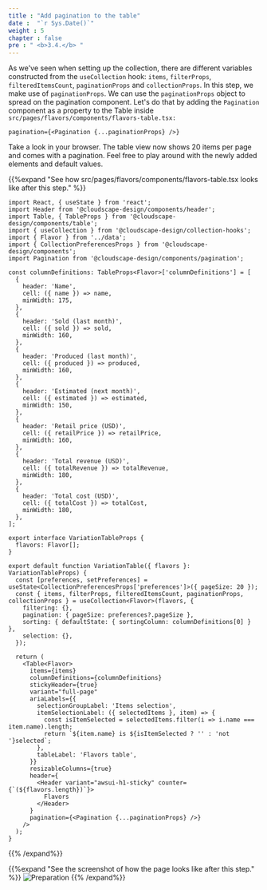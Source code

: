 ```yaml
---
title : "Add pagination to the table"
date :  "`r Sys.Date()`" 
weight : 5 
chapter : false
pre : " <b>3.4.</b> "
---
```

As we've seen when setting up the collection, there are different variables constructed from the ``useCollection`` hook: ``items``, ``filterProps``, ``filteredItemsCount``, ``paginationProps`` and ``collectionProps``. In this step, we make use of ``paginationProps``. We can use the ``paginationProps`` object to spread on the pagination component. Let's do that by adding the ``Pagination`` component as a property to the Table inside ``src/pages/flavors/components/flavors-table.tsx:``

```pagination={<Pagination {...paginationProps} />}```

Take a look in your browser. The table view now shows 20 items per page and comes with a pagination. Feel free to play around with the newly added elements and default values.

{{%expand "See how src/pages/flavors/components/flavors-table.tsx looks like after this step." %}}
```
import React, { useState } from 'react';
import Header from '@cloudscape-design/components/header';
import Table, { TableProps } from '@cloudscape-design/components/table';
import { useCollection } from '@cloudscape-design/collection-hooks';
import { Flavor } from '../data';
import { CollectionPreferencesProps } from '@cloudscape-design/components';
import Pagination from '@cloudscape-design/components/pagination';

const columnDefinitions: TableProps<Flavor>['columnDefinitions'] = [
  {
    header: 'Name',
    cell: ({ name }) => name,
    minWidth: 175,
  },
  {
    header: 'Sold (last month)',
    cell: ({ sold }) => sold,
    minWidth: 160,
  },
  {
    header: 'Produced (last month)',
    cell: ({ produced }) => produced,
    minWidth: 160,
  },
  {
    header: 'Estimated (next month)',
    cell: ({ estimated }) => estimated,
    minWidth: 150,
  },
  {
    header: 'Retail price (USD)',
    cell: ({ retailPrice }) => retailPrice,
    minWidth: 160,
  },
  {
    header: 'Total revenue (USD)',
    cell: ({ totalRevenue }) => totalRevenue,
    minWidth: 180,
  },
  {
    header: 'Total cost (USD)',
    cell: ({ totalCost }) => totalCost,
    minWidth: 180,
  },
];

export interface VariationTableProps {
  flavors: Flavor[];
}

export default function VariationTable({ flavors }: VariationTableProps) {
  const [preferences, setPreferences] = useState<CollectionPreferencesProps['preferences']>({ pageSize: 20 });
  const { items, filterProps, filteredItemsCount, paginationProps, collectionProps } = useCollection<Flavor>(flavors, {
    filtering: {},
    pagination: { pageSize: preferences?.pageSize },
    sorting: { defaultState: { sortingColumn: columnDefinitions[0] } },
    selection: {},
  });

  return (
    <Table<Flavor>
      items={items}
      columnDefinitions={columnDefinitions}
      stickyHeader={true}
      variant="full-page"
      ariaLabels={{
        selectionGroupLabel: 'Items selection',
        itemSelectionLabel: ({ selectedItems }, item) => {
          const isItemSelected = selectedItems.filter(i => i.name === item.name).length;
          return `${item.name} is ${isItemSelected ? '' : 'not '}selected`;
        },
        tableLabel: 'Flavors table',
      }}
      resizableColumns={true}
      header={
        <Header variant="awsui-h1-sticky" counter={`(${flavors.length})`}>
          Flavors
        </Header>
      }
      pagination={<Pagination {...paginationProps} />}
    />
  );
}
```
{{% /expand%}}

{{%expand "See the screenshot of how the page looks like after this step." %}}
![Preparation](/images/16.png?false&width=90pc)
{{% /expand%}}

